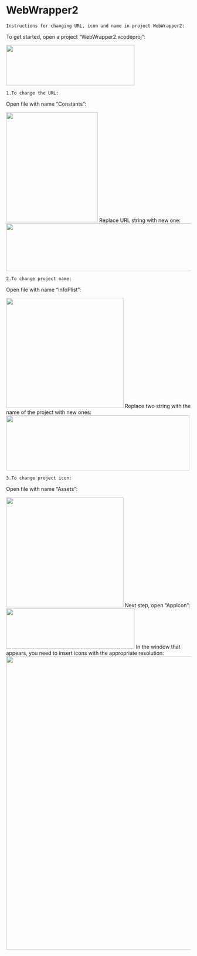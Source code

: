 # WebWrapper2

    Instructions for changing URL, icon and name in project WebWrapper2:
To get started, open a project “WebWrapper2.xcodeproj”:

<img src= "https://user-images.githubusercontent.com/98945286/154938796-ee587e32-d81c-4f4c-8d08-aded3a732d9f.png" width="350" height="110" />


    1.To change the URL:
Open file with name “Constants”:

<img src= "https://user-images.githubusercontent.com/98945286/154938873-4e3256ce-703b-4eee-9354-23a8e572638c.png" width="250" height="300" />
Replace URL string with new one:

<img src= "https://user-images.githubusercontent.com/98945286/154939538-cc6036ad-b5e4-4a07-955f-8a1aea7e6d68.png" width="700" height="130" />

    2.To change project name:
Open file with name “InfoPlist”: 

<img src= "https://user-images.githubusercontent.com/98945286/154939810-3242953f-a14e-494f-a845-942285e57c94.png" width="320" height="300" />
Replace two string with the name of the project with new ones:

<img src= "https://user-images.githubusercontent.com/98945286/154939962-f2d66b62-39de-424e-8826-0e075dc18cb5.png" width="500" height="150" /> 

    3.To change project icon:
Open file with name “Assets”:

<img src= "https://user-images.githubusercontent.com/98945286/154941036-50d083d9-360e-4888-80ef-21ef55e54b1f.png" width="320" height="300" /> 
Next step, open “AppIcon”:

<img src= "https://user-images.githubusercontent.com/98945286/154941166-b90fe4a6-b5ce-4bd4-a3a1-6b033943098f.png)" width="350" height="110" />
In the window that appears, you need to insert icons with the appropriate resolution:

<img src= "https://user-images.githubusercontent.com/98945286/154941624-26c70aa1-9359-4ca0-87d4-f0686c52ca06.png" width="800" height="800" />





